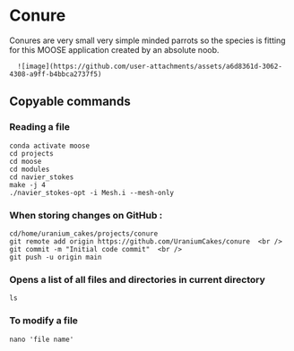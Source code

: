 # Conure
Conures are very small very simple minded parrots so the species is fitting for this MOOSE application created by an absolute noob.

      ![image](https://github.com/user-attachments/assets/a6d8361d-3062-4308-a9ff-b4bbca2737f5)
              
          
## Copyable commands 
### Reading a file
```
conda activate moose  
cd projects
cd moose
cd modules
cd navier_stokes
make -j 4
./navier_stokes-opt -i Mesh.i --mesh-only
```
### When storing changes on GitHub : 
```
cd/home/uranium_cakes/projects/conure
git remote add origin https://github.com/UraniumCakes/conure  <br />
git commit -m "Initial code commit"  <br />
git push -u origin main
```
### Opens a list of all files and directories in current directory
```
ls
```
### To modify a file
```
nano 'file name'
```
